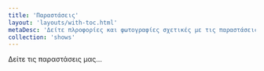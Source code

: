 ```yaml
---
title: 'Παραστάσεις'
layout: 'layouts/with-toc.html'
metaDesc: 'Δείτε πλροφορίες και φωτογραφίες σχετικές με τις παραστάσεις του ΟΥΠΣ!'
collection: 'shows'
---
```


Δείτε τις παραστάσεις μας...
